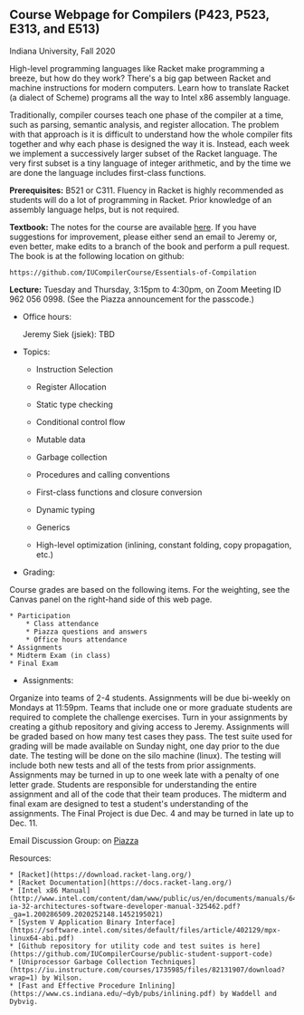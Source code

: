 ## Course Webpage for Compilers (P423, P523, E313, and E513)

Indiana University, Fall 2020


High-level programming languages like Racket make programming a
breeze, but how do they work? There's a big gap between Racket and
machine instructions for modern computers. Learn how to translate
Racket (a dialect of Scheme) programs all the way to Intel x86
assembly language.

Traditionally, compiler courses teach one phase of the compiler at a
time, such as parsing, semantic analysis, and register allocation. The
problem with that approach is it is difficult to understand how the
whole compiler fits together and why each phase is designed the way it
is. Instead, each week we implement a successively larger subset of
the Racket language. The very first subset is a tiny language of
integer arithmetic, and by the time we are done the language includes
first-class functions.

**Prerequisites:** B521 or C311. Fluency in Racket is highly recommended
as students will do a lot of programming in Racket. Prior knowledge of
an assembly language helps, but is not required.

**Textbook:** The notes for the course are available
[here](https://www.dropbox.com/s/ktdw8j0adcc44r0/book.pdf?dl=1). If
you have suggestions for improvement, please either send an email to
Jeremy or, even better, make edits to a branch of the book and perform
a pull request. The book is at the following location on github:

    https://github.com/IUCompilerCourse/Essentials-of-Compilation

**Lecture:** Tuesday and Thursday, 3:15pm to 4:30pm, on Zoom Meeting ID
  962 056 0998. (See the Piazza announcement for the passcode.)


* Office hours:

    Jeremy Siek (jsiek): TBD

* Topics:

    * Instruction Selection
    
    * Register Allocation
    
    * Static type checking
    
    * Conditional control flow
    
    * Mutable data
    
    * Garbage collection
    
    * Procedures and calling conventions
    
    * First-class functions and closure conversion
    
    * Dynamic typing
    
    * Generics
    
    * High-level optimization (inlining, constant folding, copy
      propagation, etc.)

* Grading:

Course grades are based on the following items. For the weighting, see
the Canvas panel on the right-hand side of this web page.

    * Participation
        * Class attendance
        * Piazza questions and answers
        * Office hours attendance
    * Assignments
    * Midterm Exam (in class)
    * Final Exam

* Assignments:

Organize into teams of 2-4 students. Assignments will be due bi-weekly
on Mondays at 11:59pm. Teams that include one or more graduate
students are required to complete the challenge exercises. Turn in
your assignments by creating a github repository and giving access to
Jeremy. Assignments will be graded based on how many test cases they
pass. The test suite used for grading will be made available on Sunday
night, one day prior to the due date. The testing will be done on the
silo machine (linux). The testing will include both new tests and all
of the tests from prior assignments. Assignments may be turned in up
to one week late with a penalty of one letter grade. Students are
responsible for understanding the entire assignment and all of the
code that their team produces. The midterm and final exam are designed
to test a student's understanding of the assignments. The Final
Project is due Dec. 4 and may be turned in late up to Dec. 11.

Email Discussion Group: on [Piazza](piazza.com/iu/fall2020/p423p523e313e513)

Resources:

    * [Racket](https://download.racket-lang.org/)
    * [Racket Documentation](https://docs.racket-lang.org/)
    * [Intel x86 Manual](http://www.intel.com/content/dam/www/public/us/en/documents/manuals/64-ia-32-architectures-software-developer-manual-325462.pdf?_ga=1.200286509.2020252148.1452195021)
    * [System V Application Binary Interface](https://software.intel.com/sites/default/files/article/402129/mpx-linux64-abi.pdf)
    * [Github repository for utility code and test suites is here](https://github.com/IUCompilerCourse/public-student-support-code)
    * [Uniprocessor Garbage Collection Techniques](https://iu.instructure.com/courses/1735985/files/82131907/download?wrap=1) by Wilson. 
    * [Fast and Effective Procedure Inlining](https://www.cs.indiana.edu/~dyb/pubs/inlining.pdf) by Waddell and Dybvig.

